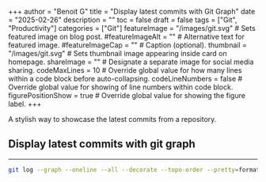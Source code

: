 +++
author = "Benoit G"
title = "Display latest commits with Git Graph"
date = "2025-02-26"
description = ""
toc = false
draft = false
tags = ["Git", "Productivity"]
categories = ["Git"]
featureImage = "/images/git.svg" # Sets featured image on blog post.
#featureImageAlt = "" # Alternative text for featured image.
#featureImageCap = "" # Caption (optional).
thumbnail = "/images/git.svg" # Sets thumbnail image appearing inside card on homepage.
shareImage = "" # Designate a separate image for social media sharing.
codeMaxLines = 10 # Override global value for how many lines within a code block before auto-collapsing.
codeLineNumbers = false # Override global value for showing of line numbers within code block.
figurePositionShow = true # Override global value for showing the figure label.
+++

A stylish way to showcase the latest commits from a repository.
<!--more-->

## Display latest commits with git graph
---

```Bash
git log --graph --oneline --all --decorate --topo-order --pretty=format:'%C(cyan)%h%Creset -%C(yellow)%d%Creset %s %Cgreen(%cr) %C(magenta)<%an>%Creset' --abbrev-commit --date=relative -n 20
```